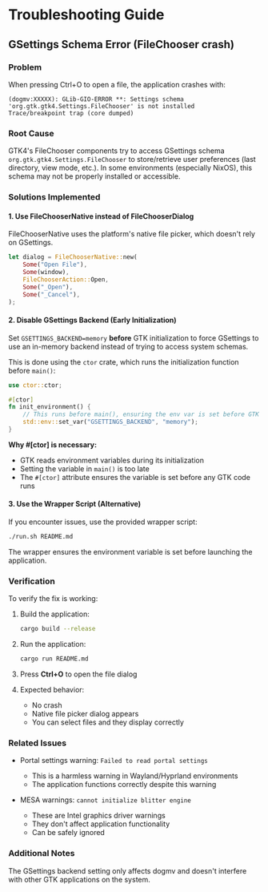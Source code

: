 # Troubleshooting Guide

## GSettings Schema Error (FileChooser crash)

### Problem

When pressing Ctrl+O to open a file, the application crashes with:

```
(dogmv:XXXXX): GLib-GIO-ERROR **: Settings schema 'org.gtk.gtk4.Settings.FileChooser' is not installed
Trace/breakpoint trap (core dumped)
```

### Root Cause

GTK4's FileChooser components try to access GSettings schema `org.gtk.gtk4.Settings.FileChooser` to store/retrieve user preferences (last directory, view mode, etc.). In some environments (especially NixOS), this schema may not be properly installed or accessible.

### Solutions Implemented

#### 1. Use FileChooserNative instead of FileChooserDialog

FileChooserNative uses the platform's native file picker, which doesn't rely on GSettings.

```rust
let dialog = FileChooserNative::new(
    Some("Open File"),
    Some(window),
    FileChooserAction::Open,
    Some("_Open"),
    Some("_Cancel"),
);
```

#### 2. Disable GSettings Backend (Early Initialization)

Set `GSETTINGS_BACKEND=memory` **before** GTK initialization to force GSettings to use an in-memory backend instead of trying to access system schemas.

This is done using the `ctor` crate, which runs the initialization function before `main()`:

```rust
use ctor::ctor;

#[ctor]
fn init_environment() {
    // This runs before main(), ensuring the env var is set before GTK initializes
    std::env::set_var("GSETTINGS_BACKEND", "memory");
}
```

**Why #[ctor] is necessary:**
- GTK reads environment variables during its initialization
- Setting the variable in `main()` is too late
- The `#[ctor]` attribute ensures the variable is set before any GTK code runs

#### 3. Use the Wrapper Script (Alternative)

If you encounter issues, use the provided wrapper script:

```bash
./run.sh README.md
```

The wrapper ensures the environment variable is set before launching the application.

### Verification

To verify the fix is working:

1. Build the application:
   ```bash
   cargo build --release
   ```

2. Run the application:
   ```bash
   cargo run README.md
   ```

3. Press **Ctrl+O** to open the file dialog

4. Expected behavior:
   - No crash
   - Native file picker dialog appears
   - You can select files and they display correctly

### Related Issues

- Portal settings warning: `Failed to read portal settings`
  - This is a harmless warning in Wayland/Hyprland environments
  - The application functions correctly despite this warning

- MESA warnings: `cannot initialize blitter engine`
  - These are Intel graphics driver warnings
  - They don't affect application functionality
  - Can be safely ignored

### Additional Notes

The GSettings backend setting only affects dogmv and doesn't interfere with other GTK applications on the system.
